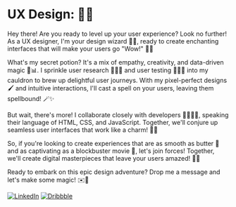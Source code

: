 # UX Design: 🎨✨

Hey there! Are you ready to level up your user experience? Look no further! As a UX designer, I'm your design wizard 🧙‍♂️, ready to create enchanting interfaces that will make your users go "Wow!" 🤩✨

What's my secret potion? It's a mix of empathy, creativity, and data-driven magic 🔮📊. I sprinkle user research 🕵️‍♀️✨ and user testing 🧪👩‍🔬 into my cauldron to brew up delightful user journeys. With my pixel-perfect designs 🖌️ and intuitive interactions, I'll cast a spell on your users, leaving them spellbound! 🪄✨

But wait, there's more! I collaborate closely with developers 👩‍💻👨‍💻, speaking their language of HTML, CSS, and JavaScript. Together, we'll conjure up seamless user interfaces that work like a charm! 💫🔧

So, if you're looking to create experiences that are as smooth as butter 🧈 and as captivating as a blockbuster movie 🎥, let's join forces! Together, we'll create digital masterpieces that leave your users amazed! 🚀🌟

Ready to embark on this epic design adventure? Drop me a message and let's make some magic! ✉️🔮

[![LinkedIn](https://img.shields.io/badge/LinkedIn-%230077B5?style=for-the-badge&logo=linkedin)](https://www.linkedin.com/in/youssefbrahim) [![Dribbble](https://img.shields.io/badge/Dribbble-%23EA4C89?style=for-the-badge&logo=dribbble)](https://dribbble.com/youssefbrahim)
